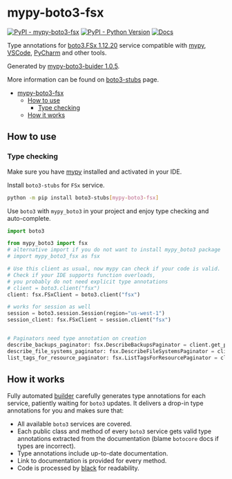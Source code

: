 # mypy-boto3-fsx

[![PyPI - mypy-boto3-fsx](https://img.shields.io/pypi/v/mypy-boto3-fsx.svg?color=blue)](https://pypi.org/project/mypy-boto3-fsx)
[![PyPI - Python Version](https://img.shields.io/pypi/pyversions/mypy-boto3-fsx.svg?color=blue)](https://pypi.org/project/mypy-boto3-fsx)
[![Docs](https://img.shields.io/readthedocs/mypy-boto3-builder.svg?color=blue)](https://mypy-boto3-builder.readthedocs.io/)

Type annotations for
[boto3.FSx 1.12.20](https://boto3.amazonaws.com/v1/documentation/api/1.12.20/reference/services/fsx.html#FSx) service
compatible with [mypy](https://github.com/python/mypy), [VSCode](https://code.visualstudio.com/),
[PyCharm](https://www.jetbrains.com/pycharm/) and other tools.

Generated by [mypy-boto3-buider 1.0.5](https://github.com/vemel/mypy_boto3_builder).

More information can be found on [boto3-stubs](https://pypi.org/project/boto3-stubs/) page.

- [mypy-boto3-fsx](#mypy-boto3-fsx)
  - [How to use](#how-to-use)
    - [Type checking](#type-checking)
  - [How it works](#how-it-works)

## How to use

### Type checking

Make sure you have [mypy](https://github.com/python/mypy) installed and activated in your IDE.

Install `boto3-stubs` for `FSx` service.

```bash
python -m pip install boto3-stubs[mypy-boto3-fsx]
```

Use `boto3` with `mypy_boto3` in your project and enjoy type checking and auto-complete.

```python
import boto3

from mypy_boto3 import fsx
# alternative import if you do not want to install mypy_boto3 package
# import mypy_boto3_fsx as fsx

# Use this client as usual, now mypy can check if your code is valid.
# Check if your IDE supports function overloads,
# you probably do not need explicit type annotations
# client = boto3.client("fsx")
client: fsx.FSxClient = boto3.client("fsx")

# works for session as well
session = boto3.session.Session(region="us-west-1")
session_client: fsx.FSxClient = session.client("fsx")


# Paginators need type annotation on creation
describe_backups_paginator: fsx.DescribeBackupsPaginator = client.get_paginator("describe_backups")
describe_file_systems_paginator: fsx.DescribeFileSystemsPaginator = client.get_paginator("describe_file_systems")
list_tags_for_resource_paginator: fsx.ListTagsForResourcePaginator = client.get_paginator("list_tags_for_resource")
```

## How it works

Fully automated [builder](https://github.com/vemel/mypy_boto3_builder) carefully generates
type annotations for each service, patiently waiting for `boto3` updates. It delivers
a drop-in type annotations for you and makes sure that:

- All available `boto3` services are covered.
- Each public class and method of every `boto3` service gets valid type annotations
  extracted from the documentation (blame `botocore` docs if types are incorrect).
- Type annotations include up-to-date documentation.
- Link to documentation is provided for every method.
- Code is processed by [black](https://github.com/psf/black) for readability.